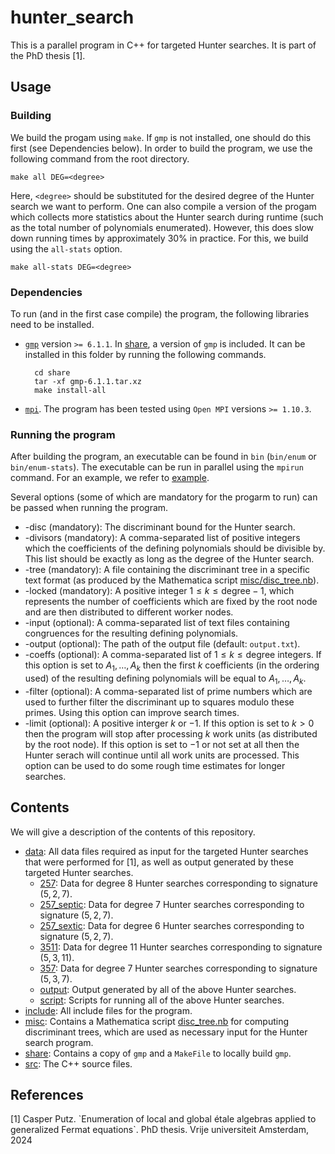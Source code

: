 # hunter_search

This is a parallel program in C++ for targeted Hunter searches. It is part of the PhD thesis \[1\].


## Usage

### Building

We build the progam using `make`. If `gmp` is not installed, one should do this first (see Dependencies below). In order to build the program, we use the following command from the root directory.

```
make all DEG=<degree>
```

Here, `<degree>` should be substituted for the desired degree of the Hunter search we want to perform. One can also compile a version of the progam which collects more statistics about the Hunter search during runtime (such as the total number of polynomials enumerated). However, this does slow down running times by approximately 30% in practice. For this, we build using the `all-stats` option.

```
make all-stats DEG=<degree>
```

### Dependencies

To run (and in the first case compile) the program, the following libraries need to be installed.

* [`gmp`](https://gmplib.org/) version `>= 6.1.1`. In [share](https://github.com/CPutz/hunter_search/tree/main/share), a version of `gmp` is included. It can be installed in this folder by running the following commands.  

        cd share  
        tar -xf gmp-6.1.1.tar.xz  
        make install-all

* [`mpi`](https://www.open-mpi.org/). The program has been tested using `Open MPI` versions `>= 1.10.3`.

### Running the program

After building the program, an executable can be found in `bin` (`bin/enum` or `bin/enum-stats`). The executable can be run in parallel using the `mpirun` command. For an example, we refer to [example](https://github.com/CPutz/hunter_search/tree/main/example).

Several options (some of which are mandatory for the progarm to run) can be passed when running the program.

+ -disc (mandatory): The discriminant bound for the Hunter search.
+ -divisors (mandatory): A comma-separated list of positive integers which the coefficients of the defining polynomials should be divisible by. This list should be exactly as long as the degree of the Hunter search.
+ -tree (mandatory): A file containing the discriminant tree in a specific text format (as produced by the Mathematica script [misc/disc_tree.nb](https://github.com/CPutz/hunter_search/tree/main/misc/disc_tree.nb)).
+ -locked (mandatory): A positive integer $1 \le k \le \text{degree}-1$, which represents the number of coefficients which are fixed by the root node and are then distributed to different worker nodes.
+ -input (optional): A comma-separated list of text files containing congruences for the resulting defining polynomials.
+ -output (optional): The path of the output file (default: `output.txt`).
+ -coeffs (optional): A comma-separated list of $1\le k\le \text{degree}$ integers. If this option is set to $A_1,\dots,A_k$ then the first $k$ coefficients (in the ordering used) of the resulting defining polynomials will be equal to $A_1,\dots,A_k$.
+ -filter (optional): A comma-separated list of prime numbers which are used to further filter the discriminant up to squares modulo these primes. Using this option can improve search times.
+ -limit (optional): A positive interger $k$ or $-1$. If this option is set to $k > 0$ then the program will stop after processing $k$ work units (as distributed by the root node). If this option is set to $-1$ or not set at all then the Hunter serach will continue until all work units are processed. This option can be used to do some rough time estimates for longer searches.


## Contents

We will give a description of the contents of this repository.

* [data](https://github.com/CPutz/hunter_search/tree/main/data): All data files required as input for the targeted Hunter searches that were performed for \[1\], as well as output generated by these targeted Hunter searches.
    + [257](https://github.com/CPutz/hunter_search/tree/main/data/257): Data for degree $8$ Hunter searches corresponding to signature $(5,2,7)$.
    + [257_septic](https://github.com/CPutz/hunter_search/tree/main/data/257_septic): Data for degree $7$ Hunter searches corresponding to signature $(5,2,7)$.
    + [257_sextic](https://github.com/CPutz/hunter_search/tree/main/data/257_sextic): Data for degree $6$ Hunter searches corresponding to signature $(5,2,7)$.
    + [3511](https://github.com/CPutz/hunter_search/tree/main/data/3511): Data for degree $11$ Hunter searches corresponding to signature $(5,3,11)$.
    + [357](https://github.com/CPutz/hunter_search/tree/main/data/357): Data for degree $7$ Hunter searches corresponding to signature $(5,3,7)$.
    + [output](https://github.com/CPutz/hunter_search/tree/main/data/output): Output generated by all of the above Hunter searches.
    + [script](https://github.com/CPutz/hunter_search/tree/main/data/script): Scripts for running all of the above Hunter searches.
* [include](https://github.com/CPutz/hunter_search/tree/main/include): All include files for the program.
* [misc](https://github.com/CPutz/hunter_search/tree/main/misc): Contains a Mathematica script [disc_tree.nb](https://github.com/CPutz/hunter_search/tree/main/misc/disc_tree.nb) for computing discriminant trees, which are used as necessary input for the Hunter search program.
* [share](https://github.com/CPutz/hunter_search/tree/main/share): Contains a copy of `gmp` and a `MakeFile` to locally build `gmp`.
* [src](https://github.com/CPutz/hunter_search/tree/main/src): The C++ source files.


## References

\[1\] Casper Putz. \`Enumeration of local and global étale algebras applied to generalized Fermat equations\`. PhD thesis. Vrije universiteit Amsterdam, 2024
